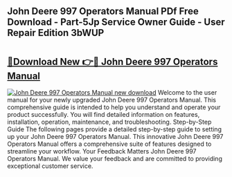 ## John Deere 997 Operators Manual PDf Free Download - Part-5Jp Service Owner Guide - User Repair Edition 3bWUP

# <h2><a href="http://bc89420.oget.top/?id=John+Deere+997+Operators+Manual">🔗Download New 👉🔴 John Deere 997 Operators Manual</a></h2>

[![John Deere 997 Operators Manual new download](https://i.imgur.com/5g1atiW.png)](http://bc89420.oget.top/?id=John+Deere+997+Operators+Manual)
Welcome to the user manual for your newly upgraded John Deere 997 Operators Manual. This comprehensive guide is intended to help you understand and operate your product successfully. You will find detailed information on features, installation, operation, maintenance, and troubleshooting. Step-by-Step Guide The following pages provide a detailed step-by-step guide to setting up your John Deere 997 Operators Manual. This innovative John Deere 997 Operators Manual offers a comprehensive suite of features designed to streamline your workflow. Your Feedback Matters John Deere 997 Operators Manual. We value your feedback and are committed to providing exceptional customer service.
